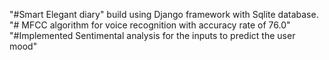 "#Smart Elegant diary" build using Django framework with Sqlite database.
"# MFCC algorithm for voice recognition with accuracy rate of 76.0"
"#Implemented Sentimental analysis for the inputs to predict the user mood"
